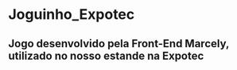 # Joguinho_Expotec

<h2>Jogo desenvolvido pela Front-End Marcely, utilizado no nosso estande na Expotec</h2>
